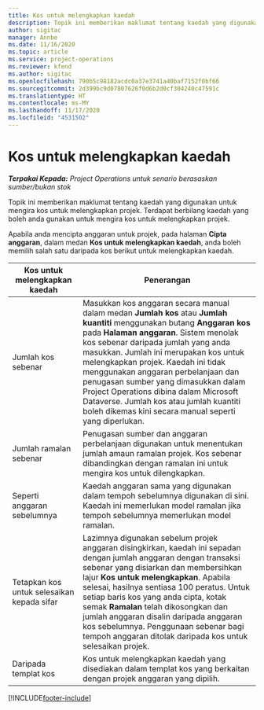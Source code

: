 ```yaml
---
title: Kos untuk melengkapkan kaedah
description: Topik ini memberikan maklumat tentang kaedah yang digunakan untuk mengira kos untuk melengkapkan projek.
author: sigitac
manager: Annbe
ms.date: 11/16/2020
ms.topic: article
ms.service: project-operations
ms.reviewer: kfend
ms.author: sigitac
ms.openlocfilehash: 790b5c98182acdc0a37e3741a40baf7152f0bf66
ms.sourcegitcommit: 2d399bc9d07807626f0d6b2d0cf304240c47591c
ms.translationtype: HT
ms.contentlocale: ms-MY
ms.lasthandoff: 11/17/2020
ms.locfileid: "4531502"
---
```

# <a name="cost-to-complete-methods"></a>Kos untuk melengkapkan kaedah

_**Terpakai Kepada:** Project Operations untuk senario berasaskan sumber/bukan stok_

Topik ini memberikan maklumat tentang kaedah yang digunakan untuk mengira kos untuk melengkapkan projek. Terdapat berbilang kaedah yang boleh anda gunakan untuk mengira kos untuk melengkapkan projek. 

Apabila anda mencipta anggaran untuk projek, pada halaman **Cipta anggaran**, dalam medan **Kos untuk melengkapkan kaedah**, anda boleh memilih salah satu daripada kos berikut untuk melengkapkan kaedah.

| Kos untuk melengkapkan kaedah    | Penerangan                                                                                                                                                                                                                                                                                                                                                                                                                                                                                         |
|------------------------------|----------------------------------------------------------------------------------------------------------------------------------------------------------------------------------------------------------------------------------------------------------------------------------------------------------------------------------------------------------------------------------------------------------------------------------------------------------------------------------------------------|
| Jumlah kos sebenar            | Masukkan kos anggaran secara manual dalam medan **Jumlah kos** atau **Jumlah kuantiti** menggunakan butang **Anggaran kos** pada **Halaman anggaran**. Sistem menolak kos sebenar daripada jumlah yang anda masukkan. Jumlah ini merupakan kos untuk melengkapkan projek. Kaedah ini tidak menggunakan anggaran perbelanjaan dan penugasan sumber yang dimasukkan dalam Project Operations dibina dalam Microsoft Dataverse. Jumlah kos atau jumlah kuantiti boleh dikemas kini secara manual seperti yang diperlukan.  |
| Jumlah ramalan sebenar        | Penugasan sumber dan anggaran perbelanjaan digunakan untuk menentukan jumlah amaun ramalan projek. Kos sebenar dibandingkan dengan ramalan ini untuk mengira kos untuk dilengkapkan.                                                                                                                                                                                                                                                                          |
| Seperti anggaran sebelumnya         | Kaedah anggaran sama yang digunakan dalam tempoh sebelumnya digunakan di sini. Kaedah ini memerlukan model ramalan jika tempoh sebelumnya memerlukan model ramalan.                                                                                                                                                                                                                                                                                                                           |
| Tetapkan kos untuk selesaikan kepada sifar | Lazimnya digunakan sebelum projek anggaran disingkirkan, kaedah ini sepadan dengan jumlah anggaran dengan transaksi sebenar yang disiarkan dan membersihkan lajur **Kos untuk melengkapkan**. Apabila selesai, hasilnya sentiasa 100 peratus. Untuk setiap baris kos yang anda cipta, kotak semak **Ramalan** telah dikosongkan dan jumlah anggaran disalin daripada anggaran kos sebelumnya. Penggunaan sebenar bagi tempoh anggaran ditolak daripada kos untuk selesaikan projek.              |
| Daripada templat kos           | Kos untuk melengkapkan kaedah yang disediakan dalam templat kos yang berkaitan dengan projek anggaran yang dipilih.                                                                                                                                                                                                                                                                                                                                                                          |


[!INCLUDE[footer-include](../includes/footer-banner.md)]